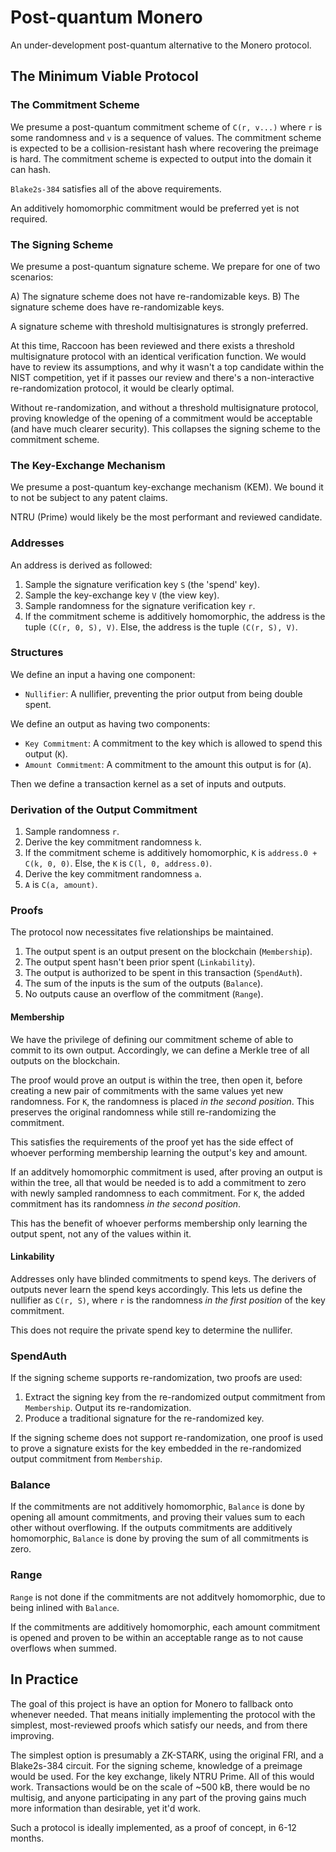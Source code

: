 # Post-quantum Monero

An under-development post-quantum alternative to the Monero protocol.

## The Minimum Viable Protocol

### The Commitment Scheme

We presume a post-quantum commitment scheme of `C(r, v...)` where `r` is some
randomness and `v` is a sequence of values. The commitment scheme is
expected to be a collision-resistant hash where recovering the preimage is hard.
The commitment scheme is expected to output into the domain it can hash.

`Blake2s-384` satisfies all of the above requirements.

An additively homomorphic commitment would be preferred yet is not required.

### The Signing Scheme

We presume a post-quantum signature scheme. We prepare for one of two scenarios:

A) The signature scheme does not have re-randomizable keys.
B) The signature scheme does have re-randomizable keys.

A signature scheme with threshold multisignatures is strongly preferred.

At this time, Raccoon has been reviewed and there exists a threshold
multisignature protocol with an identical verification function. We would have
to review its assumptions, and why it wasn't a top candidate within the NIST
competition, yet if it passes our review and there's a non-interactive
re-randomization protocol, it would be clearly optimal.

Without re-randomization, and without a threshold multisignature protocol,
proving knowledge of the opening of a commitment would be acceptable (and have
much clearer security). This collapses the signing scheme to the commitment
scheme.

### The Key-Exchange Mechanism

We presume a post-quantum key-exchange mechanism (KEM). We bound it to not be
subject to any patent claims.

NTRU (Prime) would likely be the most performant and reviewed candidate.

### Addresses

An address is derived as followed:

1) Sample the signature verification key `S` (the 'spend' key).
2) Sample the key-exchange key `V` (the view key).
3) Sample randomness for the signature verification key `r`.
4) If the commitment scheme is additively homomorphic, the address is the tuple
   `(C(r, 0, S), V)`. Else, the address is the tuple `(C(r, S), V)`.

### Structures

We define an input a having one component:

- `Nullifier`: A nullifier, preventing the prior output from being double spent.

We define an output as having two components:

- `Key Commitment`: A commitment to the key which is allowed to spend this
  output (`K`).
- `Amount Commitment`: A commitment to the amount this output is for (`A`).

Then we define a transaction kernel as a set of inputs and outputs.

### Derivation of the Output Commitment

1) Sample randomness `r`.
2) Derive the key commitment randomness `k`.
3) If the commitment scheme is additively homomorphic, `K` is
   `address.0 + C(k, 0, 0)`. Else, the `K` is `C(l, 0, address.0)`.
4) Derive the key commitment randomness `a`.
5) `A` is `C(a, amount)`.

### Proofs

The protocol now necessitates five relationships be maintained.

1) The output spent is an output present on the blockchain (`Membership`).
2) The output spent hasn't been prior spent (`Linkability`).
3) The output is authorized to be spent in this transaction (`SpendAuth`).
4) The sum of the inputs is the sum of the outputs (`Balance`).
5) No outputs cause an overflow of the commitment (`Range`).

#### Membership

We have the privilege of defining our commitment scheme of able to commit to its
own output. Accordingly, we can define a Merkle tree of all outputs on the
blockchain.

The proof would prove an output is within the tree, then open it, before
creating a new pair of commitments with the same values yet new randomness. For
`K`, the randomness is placed _in the second position_. This preserves the
original randomness while still re-randomizing the commitment.

This satisfies the requirements of the proof yet has the side effect of whoever
performing membership learning the output's key and amount.

If an additvely homomorphic commitment is used, after proving an output is
within the tree, all that would be needed is to add a commitment to zero with
newly sampled randomness to each commitment. For `K`, the added commitment has
its randomness _in the second position_.

This has the benefit of whoever performs membership only learning the output
spent, not any of the values within it.

#### Linkability

Addresses only have blinded commitments to spend keys. The derivers of outputs
never learn the spend keys accordingly. This lets us define the nullifier as
`C(r, S)`, where `r` is the randomness _in the first position_ of the key
commitment.

This does not require the private spend key to determine the nullifer.

### SpendAuth

If the signing scheme supports re-randomization, two proofs are used:

1) Extract the signing key from the re-randomized output commitment from
`Membership`. Output its re-randomization.
2) Produce a traditional signature for the re-randomized key.

If the signing scheme does not support re-randomization, one proof is used to
prove a signature exists for the key embedded in the re-randomized output
commitment from `Membership`.

### Balance

If the commitments are not additively homomorphic, `Balance` is done by opening
all amount commitments, and proving their values sum to each other without
overflowing. If the outputs commitments are additively homomorphic, `Balance` is
done by proving the sum of all commitments is zero.

### Range

`Range` is not done if the commitments are not additvely homomorphic, due to
being inlined with `Balance`.

If the commitments are additively homomorphic, each amount commitment is opened
and proven to be within an acceptable range as to not cause overflows when
summed.

## In Practice

The goal of this project is have an option for Monero to fallback onto whenever
needed. That means initially implementing the protocol with the simplest,
most-reviewed proofs which satisfy our needs, and from there improving.

The simplest option is presumably a ZK-STARK, using the original FRI, and a
Blake2s-384 circuit. For the signing scheme, knowledge of a preimage would be
used. For the key exchange, likely NTRU Prime. All of this would work.
Transactions would be on the scale of ~500 kB, there would be no multisig, and
anyone participating in any part of the proving gains much more information than
desirable, yet it'd work.

Such a protocol is ideally implemented, as a proof of concept, in 6-12 months.
